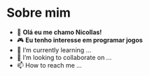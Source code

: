 #  Sobre mim
-  👋 **Olá eu me chamo Nicollas!**
- :video_game: **Eu tenho interesse em programar jogos**
- 🌱 I’m currently learning ...
- 💞️ I’m looking to collaborate on ...
- 📫 How to reach me ...

<!---
zzrenaNicollas30/zzrenaNicollas30 is a ✨ special ✨ repository because its `README.md` (this file) appears on your GitHub profile.
You can click the Preview link to take a look at your changes.
--->
